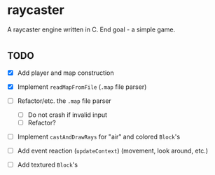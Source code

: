 # raycaster

A raycaster engine written in C. End goal - a simple game.

#

## TODO
- [x] Add player and map construction
- [x] Implement `readMapFromFile` (`.map` file parser)
- [ ] Refactor/etc. the `.map` file parser
    - [ ] Do not crash if invalid input
    - [ ] Refactor?
- [ ] Implement `castAndDrawRays` for "air" and colored `Block`'s
- [ ] Add event reaction (`updateContext`) (movement, look around, etc.)
- [ ] Add textured `Block`'s

